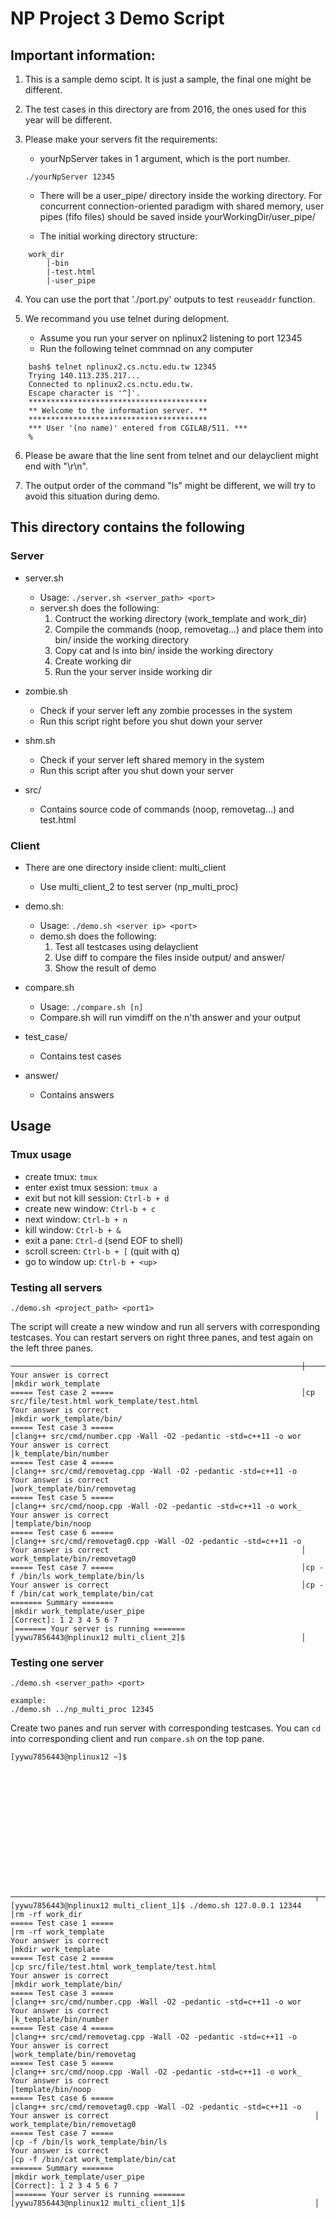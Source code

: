 # NP Project 3 Demo Script
## Important information:

1. This is a sample demo scipt. It is just a sample, the final one might be different.

2. The test cases in this directory are from 2016, the ones used for this year will be different.

3. Please make your servers fit the requirements:
   - yourNpServer takes in 1 argument, which is the port number.

   `./yourNpServer 12345`

   - There will be a user_pipe/ directory inside the working directory. For concurrent connection-oriented paradigm with shared memory, user pipes (fifo files) should be saved inside yourWorkingDir/user_pipe/

   - The initial working directory structure:

```
    work_dir
        |-bin
        |-test.html
        |-user_pipe
```

4. You can use the port that './port.py' outputs to test `reuseaddr` function.

5. We recommand you use telnet during delopment.
   - Assume you run your server on nplinux2 listening to port 12345
   - Run the following telnet commnad on any computer

```
    bash$ telnet nplinux2.cs.nctu.edu.tw 12345
    Trying 140.113.235.217...
    Connected to nplinux2.cs.nctu.edu.tw.
    Escape character is '^]'.
    ****************************************
    ** Welcome to the information server. **
    ****************************************
    *** User '(no name)' entered from CGILAB/511. ***
    %
```

6. Please be aware that the line sent from telnet and our delayclient might end with "\r\n".

7. The output order of the command "ls" might be different, we will try to avoid this situation during demo.


## This directory contains the following

### Server

- server.sh
    - Usage: `./server.sh <server_path> <port>`
    - server.sh does the following:
        1. Contruct the working directory (work_template and work_dir)
        2. Compile the commands (noop, removetag...) and place them into bin/ inside the working directory
        3. Copy cat and ls into bin/ inside the working directory
        4. Create working dir
        5. Run the your server inside working dir

- zombie.sh
    - Check if your server left any zombie processes in the system
    - Run this script right before you shut down your server

- shm.sh
    - Check if your server left shared memory in the system
    - Run this script after you shut down your server

- src/
    - Contains source code of commands (noop, removetag...) and test.html

### Client

- There are one directory inside client: multi_client
    - Use multi_client_2 to test server (np_multi_proc)
    

- demo.sh:
    - Usage: `./demo.sh <server ip> <port>`
    - demo.sh does the following:
        1. Test all testcases using delayclient
        2. Use diff to compare the files inside output/ and answer/
        3. Show the result of demo

- compare.sh
    - Usage: `./compare.sh [n]`
    - Compare.sh will run vimdiff on the n'th answer and your output

- test_case/
    - Contains test cases

- answer/
    - Contains answers

## Usage

### Tmux usage

- create tmux: `tmux`
- enter exist tmux session: `tmux a`
- exit but not kill session: `Ctrl-b + d`
- create new window: `Ctrl-b + c`
- next window: `Ctrl-b + n`
- kill window: `Ctrl-b + &`
- exit a pane: `Ctrl-d` (send EOF to shell)
- scroll screen: `Ctrl-b + [` (quit with q)
- go to window up: `Ctrl-b + <up>`

### Testing all servers

```
./demo.sh <project_path> <port1>
```
The script will create a new window and run all servers with corresponding testcases. You can restart servers on right three panes, and test again on the left three panes.

```
─────────────────────────────────────────────────────────────────┼────────────────────────────────────────────────────────────────
Your answer is correct                                           │mkdir work_template
===== Test case 2 =====                                          │cp src/file/test.html work_template/test.html
Your answer is correct                                           │mkdir work_template/bin/
===== Test case 3 =====                                          │clang++ src/cmd/number.cpp -Wall -O2 -pedantic -std=c++11 -o wor
Your answer is correct                                           │k_template/bin/number
===== Test case 4 =====                                          │clang++ src/cmd/removetag.cpp -Wall -O2 -pedantic -std=c++11 -o
Your answer is correct                                           │work_template/bin/removetag
===== Test case 5 =====                                          │clang++ src/cmd/noop.cpp -Wall -O2 -pedantic -std=c++11 -o work_
Your answer is correct                                           │template/bin/noop
===== Test case 6 =====                                          │clang++ src/cmd/removetag0.cpp -Wall -O2 -pedantic -std=c++11 -o
Your answer is correct                                           │ work_template/bin/removetag0
===== Test case 7 =====                                          │cp -f /bin/ls work_template/bin/ls
Your answer is correct                                           │cp -f /bin/cat work_template/bin/cat
======= Summary =======                                          │mkdir work_template/user_pipe
[Correct]: 1 2 3 4 5 6 7                                         │======= Your server is running =======
[yywu7856443@nplinux12 multi_client_2]$                          │
```

### Testing one server

```
./demo.sh <server_path> <port>

example:
./demo.sh ../np_multi_proc 12345
```

Create two panes and run server with corresponding testcases. You can `cd` into corresponding client and run `compare.sh` on the top pane.

```
[yywu7856443@nplinux12 ~]$















────────────────────────────────────────────────────────────────────┬────────────────────────────────────────────────────────────────
[yywu7856443@nplinux12 multi_client_1]$ ./demo.sh 127.0.0.1 12344   │rm -rf work_dir
===== Test case 1 =====                                             │rm -rf work_template
Your answer is correct                                              │mkdir work_template
===== Test case 2 =====                                             │cp src/file/test.html work_template/test.html
Your answer is correct                                              │mkdir work_template/bin/
===== Test case 3 =====                                             │clang++ src/cmd/number.cpp -Wall -O2 -pedantic -std=c++11 -o wor
Your answer is correct                                              │k_template/bin/number
===== Test case 4 =====                                             │clang++ src/cmd/removetag.cpp -Wall -O2 -pedantic -std=c++11 -o
Your answer is correct                                              │work_template/bin/removetag
===== Test case 5 =====                                             │clang++ src/cmd/noop.cpp -Wall -O2 -pedantic -std=c++11 -o work_
Your answer is correct                                              │template/bin/noop
===== Test case 6 =====                                             │clang++ src/cmd/removetag0.cpp -Wall -O2 -pedantic -std=c++11 -o
Your answer is correct                                              │ work_template/bin/removetag0
===== Test case 7 =====                                             │cp -f /bin/ls work_template/bin/ls
Your answer is correct                                              │cp -f /bin/cat work_template/bin/cat
======= Summary =======                                             │mkdir work_template/user_pipe
[Correct]: 1 2 3 4 5 6 7                                            │======= Your server is running =======
[yywu7856443@nplinux12 multi_client_1]$                             │
```



